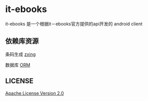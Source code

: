 it-ebooks
=========

it-ebooks 是一个根据it－ebooks官方提供的api开发的 android client

## 依赖库资源 ##

条码生成 [zxing](https://github.com/zxing/zxing/)

数据库 [ORM](https://github.com/jianxingqiao/Orm/)

## LICENSE ##

[Apache License Version 2.0](http://www.apache.org/licenses/)
